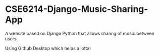 # CSE6214-Django-Music-Sharing-App
A website based on Django Python that allows sharing of music between users. 

Using Github Desktop which helps a lotta!
